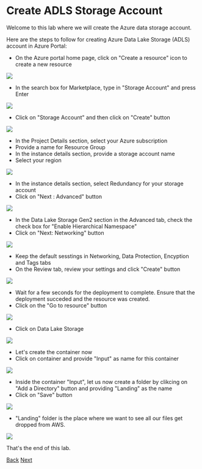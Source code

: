 # Create ADLS Storage Account

Welcome to this lab where we will create the Azure data storage account.

Here are the steps to follow for creating Azure Data Lake Storage (ADLS) account in Azure Portal:

* On the Azure portal home page, click on "Create a resource" icon to create a new resource

<img src="images/05.jpg">

* In the search box for Marketplace, type in "Storage Account" and press Enter

<img src="images/06.jpg">

* Click on "Storage Account" and then click on "Create" button

<img src="images/07.jpg">

* In the Project Details section, select your Azure subscription 
* Provide a name for Resource Group
* In the instance details section, provide a storage account name 
* Select your region

<img src="images/10.jpg">

* In the instance details section, select Redundancy for your storage account
* Click on "Next : Advanced" button

<img src="images/20.jpg">

* In the Data Lake Storage Gen2 section in the Advanced tab, check the check box for "Enable Hierarchical Namespace"
* Click on "Next: Networking" button

<img src="images/30.jpg">


* Keep the default sesstings in Networking, Data Protection, Encyption and Tags tabs
* On the Review tab, review your settings and click "Create" button

<img src="images/40.jpg">

* Wait for a few seconds for the deployment to complete. Ensure that the deployment succeded and the resource was created. 
* Click on the "Go to resource" button

<img src="images/50.jpg">

* Click on Data Lake Storage

<img src="images/60.jpg">

* Let's create the container now
* Click on container and provide "Input" as name for this container

<img src="images/70.jpg">

* Inside the container "Input", let us now create a folder by clikcing on "Add a Directory" button and providing "Landing" as the name
* Click on "Save" button

<img src="images/80.jpg">

* "Landing" folder is the place where we want to see all our files get dropped from AWS.

<img src="images/90.jpg">

That's the end of this lab. 

[Back](../Lab-01/readme.md)  [Next](../Lab-03/readme.md)